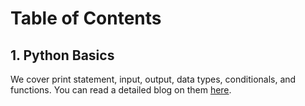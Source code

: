 # Table of Contents

## 1. Python Basics
We cover print statement, input, output, data types, conditionals, and functions. You can read a detailed blog on them [here](https://medium.com/@mehvishashiq/python-programming-from-beginner-to-advanced-level-basics-381f65870edd).


